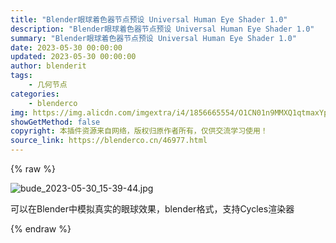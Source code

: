 ```yaml
---
title: "Blender眼球着色器节点预设 Universal Human Eye Shader 1.0"
description: "Blender眼球着色器节点预设 Universal Human Eye Shader 1.0"
summary: "Blender眼球着色器节点预设 Universal Human Eye Shader 1.0"
date: 2023-05-30 00:00:00
updated: 2023-05-30 00:00:00
author: blenderit
tags: 
    - 几何节点
categories:
    - blenderco
img: https://img.alicdn.com/imgextra/i4/1856665554/O1CN01n9MMXQ1qtmaxYpoV7_!!1856665554.jpg
showGetMethod: false
copyright: 本插件资源来自网络，版权归原作者所有，仅供交流学习使用！
source_link: https://blenderco.cn/46977.html
---
```


{% raw %}
<p><img class="aligncenter" src="https://img.alicdn.com/imgextra/i4/1856665554/O1CN01n9MMXQ1qtmaxYpoV7_!!1856665554.jpg" alt="bude_2023-05-30_15-39-44.jpg"></p><p>可以在Blender中模拟真实的眼球效果，blender格式，支持Cycles渲染器</p>
<div style="display: none">blenderco</div>
{% endraw %}